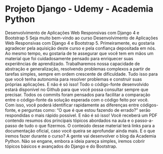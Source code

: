 # Projeto Django - Udemy - Academia Python
Desenvolvimento de Aplicações Web Responsivas com Django 4 e Bootstrap 5  Seja muito bem-vindo ao curso Desenvolvimento de Aplicações Web Responsivas com Django 4 e Bootstrap 5. Primeiramente, eu gostaria agradecer pela aquisição deste curso e pela confiança depositada em nós. Ao mesmo tempo, eu gostaria de te assegurar que você tem em mãos um material que foi cuidadosamente pensado para enriquecer suas experiências de aprendizado.  Trabalharemos nossa capacidade de abstração e generalização, resolvendo problemas complexos a partir de tarefas simples, sempre em ordem crescente de dificuldade. Tudo isso para que você tenha autonomia para resolver problemas e construir suas próprias aplicações.  E não é só isso! Todo o código-fonte desenvolvido estará disponível no Github para que você possa consultar sempre que precisar. Todos os commits foram pensados para facilitar a comparação entre o código-fonte da solução esperada com o código feito por você. Com isso, você poderá identificar rapidamente as diferenças entre códigos-fonte, e perguntas como: “O que é que estou fazendo de errado?” serão respondidas o mais rápido possível.  E não é só isso! Você receberá um PDF contendo resumos dos principais tópicos abordados na aula e o passo-a-passo de tudo o que fizermos. O conteúdo desse material terá links para a documentação oficial, caso você queira se aprofundar ainda mais.  E o que iremos fazer durante o curso? A gente vai desenvolver o blog da Academia Python. Não se engane, embora a ideia pareça simples, iremos cobrir tópicos básicos e avançados do Django e do Bootstrap.  
